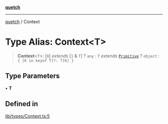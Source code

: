 [**quetch**](../README.md)

***

[quetch](../README.md) / Context

# Type Alias: Context\<T\>

> **Context**\<`T`\>: [`0`] *extends* [`1` & `T`] ? `any` : `T` *extends* [`Primitive`](Primitive.md) ? `object` : `{ [K in keyof T]?: T[K] }`

## Type Parameters

• **T**

## Defined in

[lib/types/Context.ts:5](https://github.com/nevoland/quetch/blob/5d54d23c7450a0f85309e15fdf3a25ea832b3452/lib/types/Context.ts#L5)
